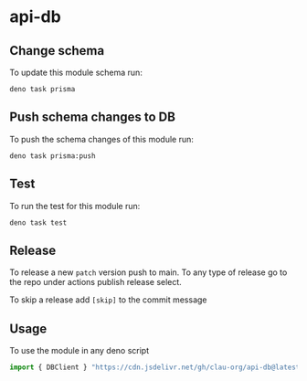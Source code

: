 # api-db

## Change schema

To update this module schema run:

```
deno task prisma
```

## Push schema changes to DB

To push the schema changes of this module run:

```
deno task prisma:push
```

## Test

To run the test for this module run:

```
deno task test
```


## Release

To release a new `patch` version push to main. To any type of release go to the
repo under actions publish release select.

To skip a release add `[skip]` to the commit message

## Usage

To use the module in any deno script

```ts
import { DBClient } "https://cdn.jsdelivr.net/gh/clau-org/api-db@latest/src/db.ts"
```
